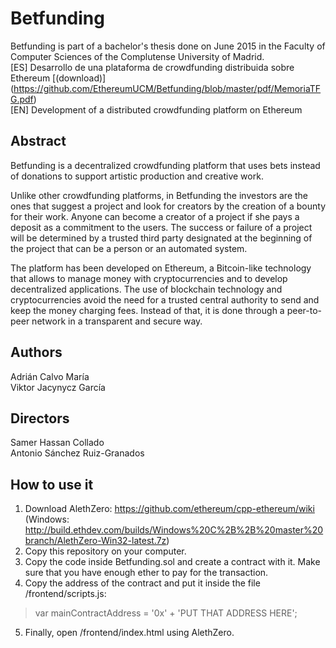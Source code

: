 # Betfunding
Betfunding is part of a bachelor's thesis done on June 2015 in the Faculty of Computer Sciences of the Complutense University of Madrid.  
[ES] Desarrollo de una plataforma de crowdfunding distribuida sobre Ethereum [(download)] (https://github.com/EthereumUCM/Betfunding/blob/master/pdf/MemoriaTFG.pdf)  
[EN] Development of a distributed crowdfunding platform on Ethereum


## Abstract
Betfunding is a decentralized crowdfunding platform that uses bets instead of
donations to support artistic production and creative work.  

Unlike other crowdfunding platforms, in Betfunding the investors are the ones
that suggest a project and look for creators by the creation of a bounty for their
work. Anyone can become a creator of a project if she pays a deposit as a
commitment to the users. The success or failure of a project will be determined
by a trusted third party designated at the beginning of the project that can be a
person or an automated system.  

The platform has been developed on Ethereum, a Bitcoin-like technology that
allows to manage money with cryptocurrencies and to develop decentralized
applications. The use of blockchain technology and cryptocurrencies avoid the
need for a trusted central authority to send and keep the money charging fees.
Instead of that, it is done through a peer-to-peer network in a transparent and
secure way.

## Authors
Adrián Calvo María  
Viktor Jacynycz García

## Directors
Samer Hassan Collado  
Antonio Sánchez Ruiz-Granados

## How to use it
1. Download AlethZero: https://github.com/ethereum/cpp-ethereum/wiki (Windows: http://build.ethdev.com/builds/Windows%20C%2B%2B%20master%20branch/AlethZero-Win32-latest.7z)
2. Copy this repository on your computer.
3. Copy the code inside Betfunding.sol and create a contract with it. Make sure that you have enough ether to pay for the transaction.
4. Copy the address of the contract and put it inside the file /frontend/scripts.js:  
 > var mainContractAddress = '0x' + 'PUT THAT ADDRESS HERE';
5. Finally, open /frontend/index.html using AlethZero.
